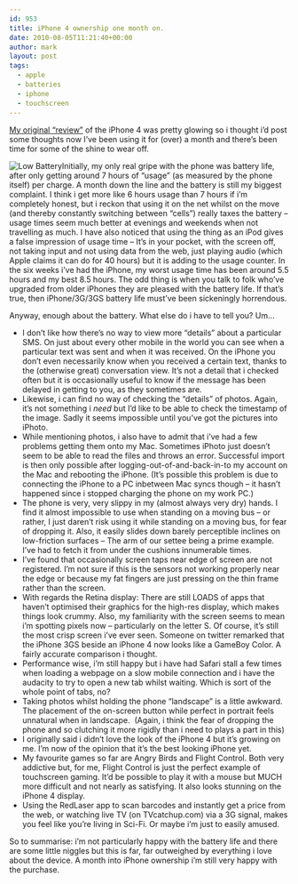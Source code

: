 ```yaml
---
id: 953
title: iPhone 4 ownership one month on.
date: 2010-08-05T11:21:40+00:00
author: mark
layout: post
tags:
  - apple
  - batteries
  - iphone
  - touchscreen
---
```

[My original &#8220;review&#8221;](http://www.sallonoroff.co.uk/blog/2010/07/my-first-iphone/) of the iPhone 4 was pretty glowing so i thought i&#8217;d post some thoughts now I&#8217;ve been using it for (over) a month and there&#8217;s been time for some of the shine to wear off.

<img class="alignright size-full wp-image-981" title="iphonelowbattery" src="/images/fromwp/2010/08/iphonelowbattery.jpg" alt="Low Battery" width="173" height="202" srcset="/images/fromwp/2010/08/iphonelowbattery.jpg 300w, /images/fromwp/2010/08/iphonelowbattery-257x300.jpg 257w" sizes="(max-width: 173px) 100vw, 173px" />Initially, my only real gripe with the phone was battery life, after only getting around 7 hours of &#8220;usage&#8221; (as measured by the phone itself) per charge. A month down the line and the battery is still my biggest complaint. I think i get more like 6 hours usage than 7 hours if i&#8217;m completely honest, but i reckon that using it on the net whilst on the move (and thereby constantly switching between &#8220;cells&#8221;) really taxes the battery &#8211; usage times seem much better at evenings and weekends when not travelling as much. I have also noticed that using the thing as an iPod gives a false impression of usage time &#8211; It&#8217;s in your pocket, with the screen off, not taking input and not using data from the web, just playing audio (which Apple claims it can do for 40 hours) but it is adding to the usage counter. In the six weeks i&#8217;ve had the iPhone, my worst usage time has been around 5.5 hours and my best 8.5 hours. The odd thing is when you talk to folk who&#8217;ve upgraded from older iPhones they are pleased with the battery life. If that&#8217;s true, then iPhone/3G/3GS battery life must&#8217;ve been sickeningly horrendous.

Anyway, enough about the battery. What else do i have to tell you? Um&#8230;

  * I don&#8217;t like how there&#8217;s no way to view more &#8220;details&#8221; about a particular SMS. On just about every other mobile in the world you can see when a particular text was sent and when it was received. On the iPhone you don&#8217;t even necessarily know when you received a certain text, thanks to the (otherwise great) conversation view. It&#8217;s not a detail that i checked often but it is occasionally useful to know if the message has been delayed in getting to you, as they sometimes are.
  * Likewise, i can find no way of checking the &#8220;details&#8221; of photos. Again, it&#8217;s not something i _need_ but I&#8217;d like to be able to check the timestamp of the image. Sadly it seems impossible until you&#8217;ve got the pictures into iPhoto.
  * While mentioning photos, i also have to admit that i&#8217;ve had a few problems getting them onto my Mac. Sometimes iPhoto just doesn&#8217;t seem to be able to read the files and throws an error. Successful import is then only possible after logging-out-of-and-back-in-to my account on the Mac and rebooting the iPhone. (It&#8217;s possible this problem is due to connecting the iPhone to a PC inbetween Mac syncs though &#8211; it hasn&#8217;t happened since i stopped charging the phone on my work PC.)
  * The phone is very, very slippy in my (almost always very dry) hands. I find it almost impossible to use when standing on a moving bus &#8211; or rather, I just daren&#8217;t risk using it while standing on a moving bus, for fear of dropping it. Also, it easily slides down barely perceptible inclines on low-friction surfaces &#8211; The arm of our settee being a prime example. I&#8217;ve had to fetch it from under the cushions innumerable times.
  * I&#8217;ve found that occasionally screen taps near edge of screen are not registered. I&#8217;m not sure if this is the sensors not working properly near the edge or because my fat fingers are just pressing on the thin frame rather than the screen.
  * With regards the Retina display: There are still LOADS of apps that haven&#8217;t optimised their graphics for the high-res display, which makes things look crummy. Also, my familiarity with the screen seems to mean i&#8217;m spotting pixels now &#8211; particularly on the letter S. Of course, it&#8217;s still the most crisp screen i&#8217;ve ever seen. Someone on twitter remarked that the iPhone 3GS beside an iPhone 4 now looks like a GameBoy Color. A fairly accurate comparison i thought.
  * Performance wise, i&#8217;m still happy but i have had Safari stall a few times when loading a webpage on a slow mobile connection and i have the audacity to try to open a new tab whilst waiting. Which is sort of the whole point of tabs, no?
  * Taking photos whilst holding the phone &#8220;landscape&#8221; is a little awkward. The placement of the on-screen button while perfect in portrait feels unnatural when in landscape.  (Again, i think the fear of dropping the phone and so clutching it more rigidly than i need to plays a part in this)
  * I originally said i didn&#8217;t love the look of the iPhone 4 but it&#8217;s growing on me. I&#8217;m now of the opinion that it&#8217;s the best looking iPhone yet.
  * My favourite games so far are Angry Birds and Flight Control. Both very addictive but, for me, Flight Control is just the perfect example of touchscreen gaming. It&#8217;d be possible to play it with a mouse but MUCH more difficult and not nearly as satisfying. It also looks stunning on the iPhone 4 display.
  * Using the RedLaser app to scan barcodes and instantly get a price from the web, or watching live TV (on TVcatchup.com) via a 3G signal, makes you feel like you&#8217;re living in Sci-Fi. Or maybe i&#8217;m just to easily amused.

So to summarise: i&#8217;m not particularly happy with the battery life and there are some little niggles but this is far, far outweighed by everything i love about the device. A month into iPhone ownership i&#8217;m still very happy with the purchase.